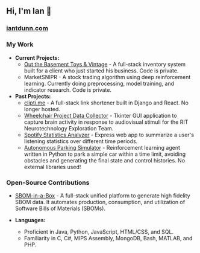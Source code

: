 ## Hi, I'm Ian 👋

### [iantdunn.com](https://iantdunn.com)

### My Work
- **Current Projects:**
  - [Out the Basement Toys & Vintage](https://outthebasement.com/) - A full-stack inventory system built for a client who just started his business. Code is private.
  - MarketSNIPR - A stock trading algorithm using deep reinforcement learning. Currently doing preprocessing, model training, and indicator research. Code is private.
- **Past Projects:**
  - [clipti.me](https://github.com/ian1dunn/linkshortener) - A full-stack link shortener built in Django and React. No longer hosted.
  - [Wheelchair Project Data Collector](https://github.com/Neurotechnology-Exploration-Team/DataCollector) - Tkinter GUI application to capture brain activity in response to audiovisual stimuli for the RIT Neurotechnology Exploration Team.
  - [Spotify Statistics Analyzer](https://github.com/ian1dunn/spotify-statistics-analyzer) - Express web app to summarize a user's listening statistics over different time periods.
  - [Autonomous Parking Simulator](https://github.com/ian1dunn/CSCI331-DubinsGA) - Reinforcement learning agent written in Python to park a simple car within a time limit, avoiding obstacles and generating the final state and control histories. No external libraries used!
 
### Open-Source Contributions
- [SBOM-in-a-Box](https://github.com/SoftwareDesignLab/SBOM-in-a-Box) - A full-stack unified platform to generate high fidelity SBOM data. It automates production, consumption, and utilization of Software Bills of Materials (SBOMs).

- **Languages:**
  - Proficient in Java, Python, JavaScript, HTML/CSS, and SQL.
  - Familiarity in C, C#, MIPS Assembly, MongoDB, Bash, MATLAB, and PHP.
